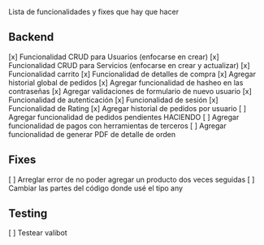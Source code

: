 Lista de funcionalidades y fixes que hay que hacer

## Backend

[x] Funcionalidad CRUD para Usuarios (enfocarse en crear)
[x] Funcionalidad CRUD para Servicios (enfocarse en crear y actualizar)
[x] Funcionalidad carrito
[x] Funcionalidad de detalles de compra
[x] Agregar historial global de pedidos
[x] Agregar funcionalidad de hasheo en las contraseñas 
[x] Agregar validaciones de formulario de nuevo usuario
[x] Funcionalidad de autenticación
[x] Funcionalidad de sesión 
[x] Funcionalidad de Rating
[x] Agregar historial de pedidos por usuario
[ ] Agregar funcionalidad de pedidos pendientes HACIENDO
[ ] Agregar funcionalidad de pagos con herramientas de terceros 
[ ] Agregar funcionalidad de generar PDF de detalle de orden

## Fixes

[ ] Arreglar error de no poder agregar un producto dos veces seguidas
[ ] Cambiar las partes del código donde usé el tipo any

## Testing

[ ] Testear valibot
